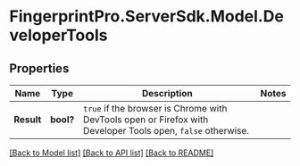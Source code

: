 # FingerprintPro.ServerSdk.Model.DeveloperTools
## Properties

Name | Type | Description | Notes
------------ | ------------- | ------------- | -------------
**Result** | **bool?** | `true` if the browser is Chrome with DevTools open or Firefox with Developer Tools open, `false` otherwise.  | 

[[Back to Model list]](../README.md#documentation-for-models) [[Back to API list]](../README.md#documentation-for-api-endpoints) [[Back to README]](../README.md)

